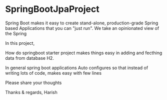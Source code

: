 # SpringBootJpaProject
Spring Boot makes it easy to create stand-alone, production-grade Spring based Applications that you can "just run". We take an opinionated view of the Spring


In this project,

How do springboot starter project
makes things easy in adding and fecthing data from database H2.

In general spring boot applications Auto configures so that instead of writing lots of code, makes easy with few lines



Please share your thoughts


Thanks & regards,
Harish
